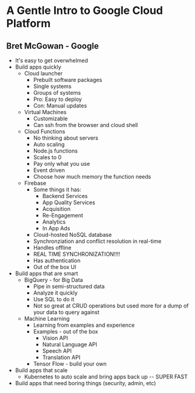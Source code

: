 # A Gentle Intro to Google Cloud Platform
## Bret McGowan - Google
  - It's easy to get overwhelmed
  - Build apps quickly
    - Cloud launcher
        - Prebuilt software packages
        - Single systems
        - Groups of systems
        - Pro: Easy to deploy
        - Con: Manual updates
    - Virtual Machines
        - Customizable
        - Can ssh from the browser and cloud shell
    - Cloud Functions
        - No thinking about servers
        - Auto scaling
        - Node.js functions
        - Scales to 0
        - Pay only what you use
        - Event driven
        - Choose how much memory the function needs
    - Firebase
        - Some things it has:
            - Backend Services
            - App Quality Services
            - Acquisition
            - Re-Engagement
            - Analytics
            - In App Ads
        - Cloud-hosted NoSQL database
        - Synchronziation and conflict resolution in real-time
        - Handles offline
        - REAL TIME SYNCHRONIZATION!!!!
        - Has authentication
        - Out of the box UI
  - Build apps that are smart
    - BigQuery - for Big Data
        - Pipe in semi-structured data
        - Analyze it quickly
        - Use SQL to do it
        - Not so great at CRUD operations but used more for a dump of your data to query against
    - Machine Learning
        - Learning from examples and experience
        - Examples - out of the box
            - Vision API
            - Natural Language API
            - Speech API
            - Translation API
        - Tensor Flow - build your own
  - Build apps that scale
    - Kubernetes to auto scale and bring apps back up -- SUPER FAST
  - Build apps that need boring things (security, admin, etc)
